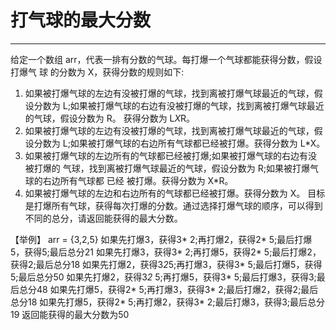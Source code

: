 # 打气球的最大分数

---

给定一个数组 arr，代表一排有分数的气球。每打爆一个气球都能获得分数，假设打爆气 球 的分数为 X，获得分数的规则如下: 
1) 如果被打爆气球的左边有没被打爆的气球，找到离被打爆气球最近的气球，假设分数为 L;如果被打爆气球的右边有没被打爆的气球，找到离被打爆气球最近的气球，假设分数为 R。 获得分数为 L*X*R。 
2) 如果被打爆气球的左边有没被打爆的气球，找到离被打爆气球最近的气球，假设分数为 L;如果被打爆气球的右边所有气球都已经被打爆。获得分数为 L*X。 
3) 如果被打爆气球的左边所有的气球都已经被打爆;如果被打爆气球的右边有没被打爆的 气球，找到离被打爆气球最近的气球，假设分数为 R;如果被打爆气球的右边所有气球都 已经 被打爆。获得分数为 X*R。 
4) 如果被打爆气球的左边和右边所有的气球都已经被打爆。获得分数为 X。
目标是打爆所有气球，获得每次打爆的分数。通过选择打爆气球的顺序，可以得到不同的总分，请返回能获得的最大分数。

【举例】
arr = {3,2,5} 如果先打爆3，获得3* 2;再打爆2，获得2* 5;最后打爆5，获得5;最后总分21 如果先打爆3，获得3* 2;再打爆5，获得2* 5;最后打爆2，获得2;最后总分18 如果先打爆2，获得3*2*5;再打爆3，获得3* 5;最后打爆5，获得5;最后总分50 如果先打爆2，获得3*2* 5;再打爆5，获得3* 5;最后打爆3，获得3;最后总分48 如果先打爆5，获得2* 5;再打爆3，获得3* 2;最后打爆2，获得2;最后总分18 如果先打爆5，获得2* 5;再打爆2，获得3* 2;最后打爆3，获得3;最后总分19 返回能获得的最大分数为50

